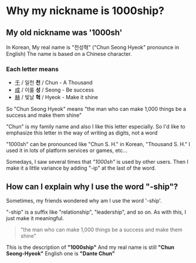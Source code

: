 # Why my nickname is 1000ship?

## My old nickname was '1000sh'

In Korean, My real name is "천성혁" ("Chun Seong Hyeok" pronounce in English)
The name is based on a Chinese character. 

### Each letter means

- [千](https://en.wikipedia.org/wiki/Cheon_(Korean_surname)) / 일천 **천** / Chun - A Thousand
- [成](https://namu.wiki/w/成) / 이룰 **성** / Seong - Be success
- [赫](https://namu.wiki/w/赫) / 빛날 **혁** / Hyeok - Make it shine

So "Chun Seong Hyeok" means "the man who can make 1,000 things be a success and make them shine"

"Chun" is my family name and also I like this letter especially.
So I'd like to emphasize this letter in the way of writing as digits, not a word

"1000sh" can be pronounced like "Chun S. H." in Korean, "Thousand S. H."
I used it in lots of platform services or games, etc...

Somedays, I saw several times that *"1000sh"* is used by other users. Then I make it a little variance by adding "-ip" at the last of the word.

## How can I explain why I use the word "-ship"?

Sometimes, my friends wondered why am I use the word '-ship'.

"-ship" is a suffix like "relationship", "leadership", and so on.
As with this, I just make it meaningful.

> "the man who can make 1,000 things be a success and make them shine"

This is the description of **"1000ship"**
And my real name is still **"Chun Seong-Hyeok"**
English one is **"Dante Chun"**
